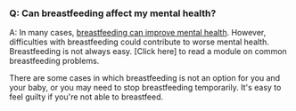 ### Q: Can breastfeeding affect my mental health? 

A: In many cases, [breastfeeding can improve mental health](https://doi.org/10.1089/jwh.2021.0504). However, difficulties with breastfeeding could contribute to worse mental health. Breastfeeding is not always easy. [Click here] to read a module on common breastfeeding problems.

There are some cases in which breastfeeding is not an option for you and your baby, or you may need to stop breastfeeding temporarily. It's easy to feel guilty if you're not able to breastfeed.
